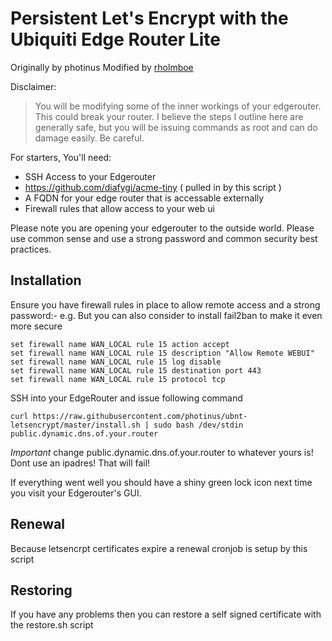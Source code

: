 # Persistent Let's Encrypt with the Ubiquiti Edge Router Lite

Originally by photinus
Modified by [rholmboe](https://github.com/rholmboe/)

Disclaimer:
> You will be modifying some of the inner workings of your edgerouter. This could break your router. I believe the steps I outline here are generally safe, but you will be issuing commands as root and can do damage easily. Be careful.

For starters, You'll need:
* SSH Access to your Edgerouter
* https://github.com/diafygi/acme-tiny ( pulled in by this script )
* A FQDN for your edge router that is accessable externally
* Firewall rules that allow access to your web ui

Please note you are opening your edgerouter to the outside world. Please use common sense and use a strong password and common security best practices.

## Installation

Ensure you have firewall rules in place to allow remote access and a strong password:- e.g. 
But you can also consider to install fail2ban to make it even more secure

```
set firewall name WAN_LOCAL rule 15 action accept
set firewall name WAN_LOCAL rule 15 description "Allow Remote WEBUI"
set firewall name WAN_LOCAL rule 15 log disable
set firewall name WAN_LOCAL rule 15 destination port 443
set firewall name WAN_LOCAL rule 15 protocol tcp
```

SSH into your EdgeRouter and issue following command

```
curl https://raw.githubusercontent.com/photinus/ubnt-letsencrypt/master/install.sh | sudo bash /dev/stdin public.dynamic.dns.of.your.router
```
*Important* change public.dynamic.dns.of.your.router to whatever yours is! Dont use an ipadres! That will fail!

If everything went well you should have a shiny green lock icon next time you visit your Edgerouter's GUI.

## Renewal

Because letsencrpt certificates expire a renewal cronjob is setup by this script

## Restoring

If you have any problems then you can restore a self signed certificate with the restore.sh script

